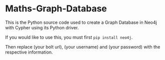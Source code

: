 # Maths-Graph-Database
This is the Python source code used to create a Graph Database in Neo4j with Cypher using its Python driver. 

If you would like to use this, you must first `pip install neo4j`. 

Then replace (your bolt url), (your username) and (your password) with the respective information.
